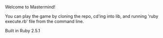
Welcome to Mastermind!

You can play the game by cloning the repo, cd'ing into lib, and running 'ruby execute.rb' file from the command line. 

Built in Ruby 2.5.1

